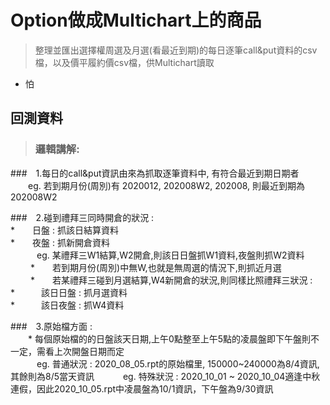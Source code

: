 # Option做成Multichart上的商品
>整理並匯出選擇權周選及月選(看最近到期)的每日逐筆call&amp;put資料的csv檔，以及價平履約價csv檔，供Multichart讀取  

* 怕
## 回測資料  
>### 邏輯講解:

###　1.每日的call&put資訊由來為抓取逐筆資料中, 有符合最近到期日期者  
　　eg. 若到期月份(周別)有 2020012, 202008W2, 202008, 則最近到期為202008W2  


###　2.碰到禮拜三同時開倉的狀況 :   
*　　日盤 : 抓該日結算資料  
*　　夜盤 : 抓新開倉資料  
　　　eg. 某禮拜三W1結算,W2開倉,則該日日盤抓W1資料,夜盤則抓W2資料  
　　
*　　若到期月份(周別)中無W,也就是無周選的情況下,則抓近月選  
　　
*　　若某禮拜三碰到月選結算,W4新開倉的狀況,則同樣比照禮拜三狀況 :  
*　　　該日日盤 : 抓月選資料  
*　　　該日夜盤 : 抓W4資料  


###　3.原始檔方面 :  
　　* 每個原始檔的的日盤該天日期,上午0點整至上午5點的凌晨盤即下午盤則不一定，需看上次開盤日期而定  
　　　eg. 普通狀況 : 2020_08_05.rpt的原始檔里, 150000~240000為8/4資訊,其餘則為8/5當天資訊
　　　eg. 特殊狀況 : 2020_10_01 ~ 2020_10_04適逢中秋連假，因此2020_10_05.rpt中凌晨盤為10/1資訊，下午盤為9/30資訊


